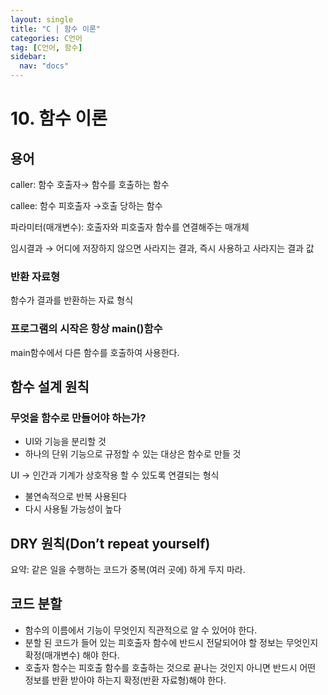 ```yaml
---
layout: single
title: "C | 함수 이론"
categories: C언어
tag: [C언어, 함수]
sidebar:
  nav: "docs"
---
```


# 10. 함수 이론

## 용어

caller: 함수 호출자→ 함수를 호출하는 함수

callee: 함수 피호출자 →호출 당하는 함수

파라미터(매개변수): 호출자와 피호출자 함수를 연결해주는 매개체

임시결과 → 어디에 저장하지 않으면 사라지는 결과, 즉시 사용하고 사라지는 결과 값

### 반환 자료형

함수가 결과를 반환하는 자료 형식

### 프로그램의 시작은 항상 main()함수

main함수에서 다른 함수를 호출하여 사용한다.

## 함수 설계 원칙

### 무엇을 함수로 만들어야 하는가?

- UI와 기능을 분리할 것
- 하나의 단위 기능으로 규정할 수 있는 대상은 함수로 만들 것

UI → 인간과 기계가 상호작용 할 수 있도록 연결되는 형식

- 불연속적으로 반복 사용된다
- 다시 사용될 가능성이 높다

## DRY 원칙(Don’t repeat yourself)

요약: 같은 일을 수행하는 코드가 중복(여러 곳에) 하게 두지 마라.

## 코드 분할

- 함수의 이름에서 기능이 무엇인지 직관적으로 알 수 있어야 한다.
- 분할 된 코드가 들어 있는 피호출자 함수에 반드시 전달되어야 할 정보는 무엇인지 확정(매개변수) 해야 한다.
- 호출자 함수는 피호출 함수를 호출하는 것으로 끝나는 것인지 아니면 반드시 어떤 정보를 반환 받아야 하는지 확정(반환 자료형)해야 한다.
